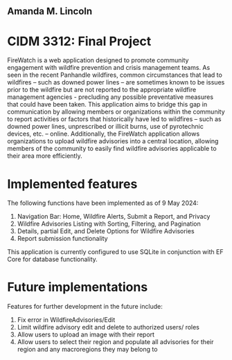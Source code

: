 ## Amanda M. Lincoln

# CIDM 3312: Final Project

FireWatch is a web application designed to promote community engagement with wildfire prevention and crisis management teams. As seen in the recent Panhandle wildfires, common circumstances that lead to wildfires – such as downed power lines – are sometimes known to  be issues prior to the wildfire but are not reported to the appropriate wildfire management agencies - precluding any possible preventative measures that could have been taken. This application aims to bridge this gap in communication by allowing members or organizations within the community to report activities or factors that historically have led to wildfires – such as downed power lines, unprescribed or illicit burns, use of pyrotechnic devices, etc. – online. Additionally, the FireWatch application allows organizations to upload wildfire advisories into a central location, allowing members of the community to easily find wildfire advisories applicable to their area more efficiently.

# Implemented features

The following functions have been implemented as of 9 May 2024:

1. Navigation Bar: Home, Wildfire Alerts, Submit a Report, and Privacy
2. Wildfire Advisories Listing with Sorting, Filtering, and Pagination
3. Details, partial Edit, and Delete Options for Wildfire Advisories
4. Report submission functionality

This application is currently configured to use SQLite in conjunction with EF Core for database functionality.

# Future implementations

Features for further development in the future include:

1. Fix error in WildfireAdvisories/Edit
2. Limit wildfire advisory edit and delete to authorized users/ roles
3. Allow users to upload an image with their report
4. Allow users to select their region and populate all advisories for their region and any macroregions they may belong to

